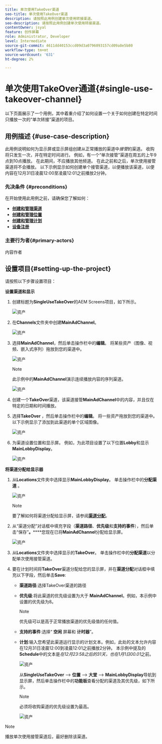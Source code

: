 ```yaml
---
title: 单次使用TakeOver渠道
seo-title: 单次使用TakeOver渠道
description: 请按照此用例创建单次使用转接渠道。
seo-description: 请按照此用例创建单次使用转接渠道。
contentOwner: jsyal
feature: 创作屏幕
role: Administrator, Developer
level: Intermediate
source-git-commit: 4611dd40153ccd09d3a0796093157cd09a8e5b80
workflow-type: tm+mt
source-wordcount: '631'
ht-degree: 2%

---
```



# 单次使用TakeOver通道{#single-use-takeover-channel}

以下页面展示了一个用例，其中着重介绍了如何设置一个关于如何创建在特定时间只播放一次的“单次转接”渠道的项目。


## 用例描述 {#use-case-description}

此用例说明如何为显示屏或显示屏组创建从正常播放的渠道中&#x200B;*接管*的渠道。 收购将只发生一次，并在特定时间进行。
例如，有一个“单次接管”渠道在周五的上午9点到10点播放。 在此期间，不应播放其他频道。 在此之前和之后，单次使用接管渠道将不会播放。 以下示例显示如何创建单个接管渠道，以便播放该渠道，以便内容在12月31日凌晨12:00至凌晨12:01之前播放2分钟。

### 先决条件 {#preconditions}

在开始使用此用例之前，请确保您了解如何：

* **[创建和管理渠道](managing-channels.md)**
* **[创建和管理位置](managing-locations.md)**
* **[创建和管理计划](managing-schedules.md)**
* **[设备注册](device-registration.md)**

### 主要行为者{#primary-actors}

内容作者

## 设置项目{#setting-up-the-project}

请按照以下步骤设置项目：

**设置渠道和显示**

1. 创建标题为&#x200B;**SingleUseTakeOver**&#x200B;的AEM Screens项目，如下所示。

   ![资产](assets/single-takeover1.png)

1. 在&#x200B;**Channels**&#x200B;文件夹中创建&#x200B;**MainAdChannel**。

   ![资产](assets/single-takeover2.png)

1. 选择&#x200B;**MainAdChannel**，然后单击操作栏中的&#x200B;**编辑**。 将某些资产（图像、视频、嵌入式序列）拖放到您的渠道中。

   ![资产](assets/single-takeover2.png)


   >[!NOTE]
   >此示例中的&#x200B;**MainAdChannel**&#x200B;演示连续播放内容的序列渠道。

   ![资产](assets/single-takeover3.png)

1. 创建一个&#x200B;**TakeOver**&#x200B;渠道，该渠道接管&#x200B;**MainAdChannel**&#x200B;中的内容，并且仅在特定的日期和时间播放。

1. 选择&#x200B;**TakeOver** ，然后单击操作栏中的&#x200B;**编辑**。 将一些资产拖放到您的渠道中。 以下示例显示了添加到此渠道的单个区域图像。

   ![资产](assets/single-takeover4.png)

1. 为渠道设置位置和显示屏。 例如，为此项目设置了以下位置&#x200B;**Lobby**&#x200B;和显示&#x200B;**MainLobbyDisplay**。

   ![资产](assets/single-takeover5.png)

**将渠道分配给显示器**

1. 从&#x200B;**Locations**&#x200B;文件夹中选择显示&#x200B;**MainLobbyDisplay**。 单击操作栏中的&#x200B;**分配渠道** 。

   ![资产](assets/single-takeover6.png)

   >[!NOTE]
   >要了解如何将渠道分配给显示屏，请参阅&#x200B;**[渠道分配](channel-assignment.md)**。

1. 从“渠道分配”对话框中填充字段（**渠道路径**、**优先级**&#x200B;和&#x200B;**支持的事件**），然后单击“保存”**。******&#x200B;您现在已将&#x200B;**MainAdChannel**&#x200B;分配给显示屏。

   ![资产](assets/single-takeover7.png)

1. 从&#x200B;**Locations**&#x200B;文件夹中选择显示的&#x200B;**TakeOver**。 单击操作栏中的&#x200B;**分配渠道**&#x200B;以分配单次使用接管渠道。

1. 要在计划时间将&#x200B;**TakeOver**&#x200B;渠道分配给您的显示屏，并在&#x200B;**渠道分配**&#x200B;对话框中填充以下字段，然后单击&#x200B;**Save**:

   * **渠道路径**:选择TakeOver渠道的路径
   * **优先级**:将此渠道的优先级设置为大于 **MainAdChannel**。例如，本示例中设置的优先级为8。

      >[!NOTE]
      >优先级可以是高于正常播放渠道的优先级值的任何值。
   * **支持的事件**:选择“ **空闲** 屏幕和 **计时器**”。
   * **计划**:输入您希望此渠道运行显示的计划文本。例如，此处的文本允许内容在12月31日凌晨12:00到凌晨12:01之前播放2分钟。
本示例中提及的**Schedule**&#x200B;中的文本是&#x200B;*在12月23:58之后的31天，也在1月1日00.01*&#x200B;之前。

      ![资产](assets/single-takeover8.png)

      从&#x200B;**SingleUseTakeOver** —> **位置** —> **大堂** —> **MainLobbyDisplay**&#x200B;导航到显示屏，然后单击操作栏中的&#x200B;**功能板**&#x200B;查看分配的渠道及其优先级，如下所示。

      >[!NOTE]
      >必须将收购渠道的优先级设置为最高。

      ![资产](assets/single-takeover9.png)

>[!NOTE]
>
>播放单次使用接管渠道后，最好删除该渠道。
